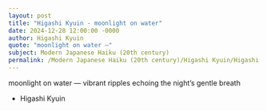 ```yaml
---
layout: post
title: "Higashi Kyuin - moonlight on water"
date: 2024-12-28 12:00:00 -0000
author: Higashi Kyuin
quote: "moonlight on water —"
subject: Modern Japanese Haiku (20th century)
permalink: /Modern Japanese Haiku (20th century)/Higashi Kyuin/Higashi Kyuin - moonlight on water
---
```


moonlight on water —
vibrant ripples echoing
the night’s gentle breath


- Higashi Kyuin
